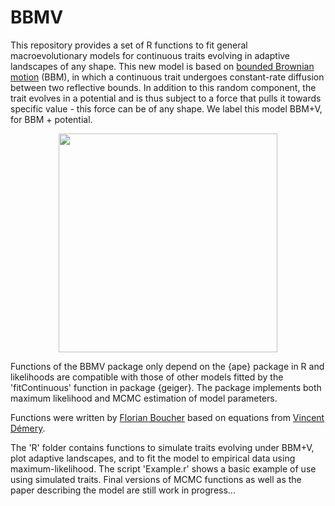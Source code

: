 # BBMV
This repository provides a set of R functions to fit general macroevolutionary models for continuous traits evolving in adaptive landscapes of any shape.
This new model is based on [bounded Brownian motion](https://github.com/fcboucher/BBM) (BBM), in which a continuous trait undergoes constant-rate diffusion between two reflective bounds. In addition to this random component, the trait evolves in a potential and is thus subject to a force that pulls it towards specific value - this force can be of any shape. We label this model BBM+V, for BBM + potential.


<p align="center">
  <img src="https://github.com/fcboucher/BBMV/blob/master/Figure1.pdf" width="350"/>
</p>




Functions of the BBMV package only depend on the {ape} package in R and likelihoods are compatible with those of other models fitted by the 'fitContinuous' function in package {geiger}. The package implements both maximum likelihood and MCMC estimation of model parameters.

Functions were written by [Florian Boucher](https://sites.google.com/site/floriaboucher/) based on equations from [Vincent Démery](https://www.pct.espci.fr/~vdemery/).

The 'R' folder contains functions to simulate traits evolving under BBM+V, plot adaptive landscapes, and to fit the model to empirical data using maximum-likelihood. The script 'Example.r' shows a basic example of use using simulated traits. 
Final versions of MCMC functions as well as the paper describing the model are still work in progress...
